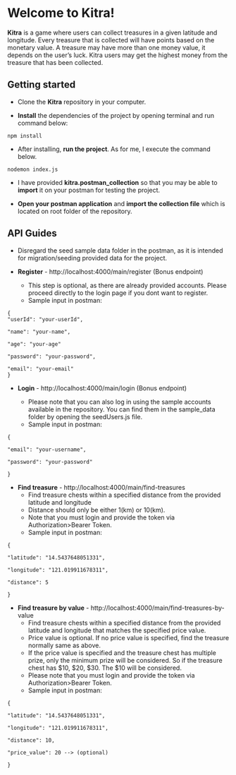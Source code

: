 # Welcome to Kitra!

**Kitra** is a game where users can collect treasures in a given latitude and longitude. Every treasure that is collected will have points based on the monetary value. A treasure may have more than one money value, it depends on the user’s luck. Kitra users may get the highest money from the treasure that has been collected.

## Getting started

- Clone the **Kitra** repository in your computer.

- **Install** the dependencies of the project by opening terminal and run command below:

```
npm install
```

- After installing, **run the project**. As for me, I execute the command below.

```
nodemon index.js
```

- I have provided **kitra.postman_collection** so that you may be able to **import** it on your postman for testing the project.

- **Open your postman application** and **import the collection file** which is located on root folder of the repository.

## API Guides

- Disregard the seed sample data folder in the postman, as it is intended for migration/seeding provided data for the project.

- **Register** - http://localhost:4000/main/register (Bonus endpoint)
  - This step is optional, as there are already provided accounts. Please proceed directly to the login page if you dont want to register.
  - Sample input in postman:

```
{
"userId": "your-userId",

"name": "your-name",

"age": "your-age"

"password": "your-password",

"email": "your-email"
}
```

- **Login** - http://localhost:4000/main/login (Bonus endpoint)

  - Please note that you can also log in using the sample accounts available in the repository. You can find them in the sample_data folder by opening the seedUsers.js file.
  - Sample input in postman:

```
{

"email": "your-username",

"password": "your-password"

}
```

- **Find treasure** - http://localhost:4000/main/find-treasures
  - Find treasure chests within a specified distance from the provided latitude and longitude
  - Distance should only be either 1(km) or 10(km).
  - Note that you must login and provide the token via Authorization>Bearer Token.
  - Sample input in postman:

```
{

"latitude": "14.5437648051331",

"longitude": "121.019911678311",

"distance": 5

}
```

- **Find treasure by value** - http://localhost:4000/main/find-treasures-by-value
  - Find treasure chests within a specified distance from the provided latitude and longitude that matches the specified price value.
  - Price value is optional. If no price value is specified, find the treasure normally same as above.
  - If the price value is specified and the treasure chest has multiple prize, only the minimum prize will be considered. So if the treasure chest has $10, $20, $30. The $10 will be considered.
  - Please note that you must login and provide the token via Authorization>Bearer Token.
  - Sample input in postman:

```
{

"latitude": "14.5437648051331",

"longitude": "121.019911678311",

"distance": 10,

"price_value": 20 --> (optional)

}
```
